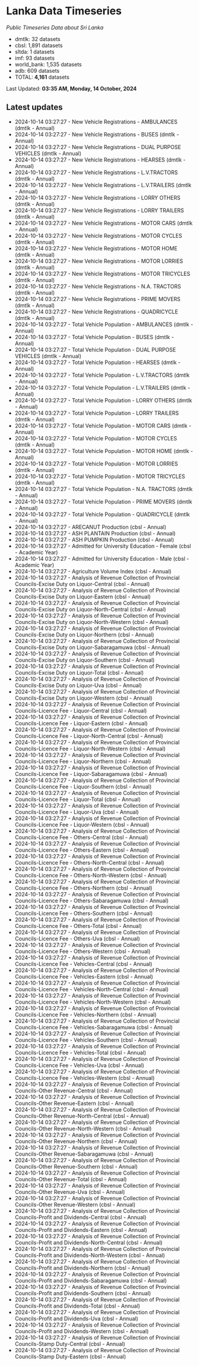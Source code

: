 # Lanka Data Timeseries
*Public Timeseries Data about Sri Lanka*

* dmtlk: 32 datasets
* cbsl: 1,891 datasets
* sltda: 1 datasets
* imf: 93 datasets
* world_bank: 1,535 datasets
* adb: 609 datasets
* TOTAL: **4,161** datasets

Last Updated: **03:35 AM, Monday, 14 October, 2024**

## Latest updates

* 2024-10-14 03:27:27 - New Vehicle Registrations - AMBULANCES (dmtlk - Annual)
* 2024-10-14 03:27:27 - New Vehicle Registrations - BUSES (dmtlk - Annual)
* 2024-10-14 03:27:27 - New Vehicle Registrations - DUAL PURPOSE VEHICLES (dmtlk - Annual)
* 2024-10-14 03:27:27 - New Vehicle Registrations - HEARSES (dmtlk - Annual)
* 2024-10-14 03:27:27 - New Vehicle Registrations - L.V.TRACTORS (dmtlk - Annual)
* 2024-10-14 03:27:27 - New Vehicle Registrations - L.V.TRAILERS (dmtlk - Annual)
* 2024-10-14 03:27:27 - New Vehicle Registrations - LORRY OTHERS (dmtlk - Annual)
* 2024-10-14 03:27:27 - New Vehicle Registrations - LORRY TRAILERS (dmtlk - Annual)
* 2024-10-14 03:27:27 - New Vehicle Registrations - MOTOR CARS (dmtlk - Annual)
* 2024-10-14 03:27:27 - New Vehicle Registrations - MOTOR CYCLES (dmtlk - Annual)
* 2024-10-14 03:27:27 - New Vehicle Registrations - MOTOR HOME (dmtlk - Annual)
* 2024-10-14 03:27:27 - New Vehicle Registrations - MOTOR LORRIES (dmtlk - Annual)
* 2024-10-14 03:27:27 - New Vehicle Registrations - MOTOR TRICYCLES (dmtlk - Annual)
* 2024-10-14 03:27:27 - New Vehicle Registrations - N.A. TRACTORS (dmtlk - Annual)
* 2024-10-14 03:27:27 - New Vehicle Registrations - PRIME MOVERS (dmtlk - Annual)
* 2024-10-14 03:27:27 - New Vehicle Registrations - QUADRICYCLE (dmtlk - Annual)
* 2024-10-14 03:27:27 - Total Vehicle Population - AMBULANCES (dmtlk - Annual)
* 2024-10-14 03:27:27 - Total Vehicle Population - BUSES (dmtlk - Annual)
* 2024-10-14 03:27:27 - Total Vehicle Population - DUAL PURPOSE VEHICLES (dmtlk - Annual)
* 2024-10-14 03:27:27 - Total Vehicle Population - HEARSES (dmtlk - Annual)
* 2024-10-14 03:27:27 - Total Vehicle Population - L.V.TRACTORS (dmtlk - Annual)
* 2024-10-14 03:27:27 - Total Vehicle Population - L.V.TRAILERS (dmtlk - Annual)
* 2024-10-14 03:27:27 - Total Vehicle Population - LORRY OTHERS (dmtlk - Annual)
* 2024-10-14 03:27:27 - Total Vehicle Population - LORRY TRAILERS (dmtlk - Annual)
* 2024-10-14 03:27:27 - Total Vehicle Population - MOTOR CARS (dmtlk - Annual)
* 2024-10-14 03:27:27 - Total Vehicle Population - MOTOR CYCLES (dmtlk - Annual)
* 2024-10-14 03:27:27 - Total Vehicle Population - MOTOR HOME (dmtlk - Annual)
* 2024-10-14 03:27:27 - Total Vehicle Population - MOTOR LORRIES (dmtlk - Annual)
* 2024-10-14 03:27:27 - Total Vehicle Population - MOTOR TRICYCLES (dmtlk - Annual)
* 2024-10-14 03:27:27 - Total Vehicle Population - N.A. TRACTORS (dmtlk - Annual)
* 2024-10-14 03:27:27 - Total Vehicle Population - PRIME MOVERS (dmtlk - Annual)
* 2024-10-14 03:27:27 - Total Vehicle Population - QUADRICYCLE (dmtlk - Annual)
* 2024-10-14 03:27:27 - ARECANUT Production (cbsl - Annual)
* 2024-10-14 03:27:27 - ASH PLANTAIN Production (cbsl - Annual)
* 2024-10-14 03:27:27 - ASH PUMPKIN Production (cbsl - Annual)
* 2024-10-14 03:27:27 - Admitted for University Education - Female (cbsl - Academic Year)
* 2024-10-14 03:27:27 - Admitted for University Education - Male (cbsl - Academic Year)
* 2024-10-14 03:27:27 - Agriculture Volume Index (cbsl - Annual)
* 2024-10-14 03:27:27 - Analysis of Revenue Collection of Provincial Councils-Excise Duty on Liquor-Central (cbsl - Annual)
* 2024-10-14 03:27:27 - Analysis of Revenue Collection of Provincial Councils-Excise Duty on Liquor-Eastern (cbsl - Annual)
* 2024-10-14 03:27:27 - Analysis of Revenue Collection of Provincial Councils-Excise Duty on Liquor-North-Central (cbsl - Annual)
* 2024-10-14 03:27:27 - Analysis of Revenue Collection of Provincial Councils-Excise Duty on Liquor-North-Western (cbsl - Annual)
* 2024-10-14 03:27:27 - Analysis of Revenue Collection of Provincial Councils-Excise Duty on Liquor-Northern (cbsl - Annual)
* 2024-10-14 03:27:27 - Analysis of Revenue Collection of Provincial Councils-Excise Duty on Liquor-Sabaragamuwa (cbsl - Annual)
* 2024-10-14 03:27:27 - Analysis of Revenue Collection of Provincial Councils-Excise Duty on Liquor-Southern (cbsl - Annual)
* 2024-10-14 03:27:27 - Analysis of Revenue Collection of Provincial Councils-Excise Duty on Liquor-Total (cbsl - Annual)
* 2024-10-14 03:27:27 - Analysis of Revenue Collection of Provincial Councils-Excise Duty on Liquor-Uva (cbsl - Annual)
* 2024-10-14 03:27:27 - Analysis of Revenue Collection of Provincial Councils-Excise Duty on Liquor-Western (cbsl - Annual)
* 2024-10-14 03:27:27 - Analysis of Revenue Collection of Provincial Councils-Licence Fee - Liquor-Central (cbsl - Annual)
* 2024-10-14 03:27:27 - Analysis of Revenue Collection of Provincial Councils-Licence Fee - Liquor-Eastern (cbsl - Annual)
* 2024-10-14 03:27:27 - Analysis of Revenue Collection of Provincial Councils-Licence Fee - Liquor-North-Central (cbsl - Annual)
* 2024-10-14 03:27:27 - Analysis of Revenue Collection of Provincial Councils-Licence Fee - Liquor-North-Western (cbsl - Annual)
* 2024-10-14 03:27:27 - Analysis of Revenue Collection of Provincial Councils-Licence Fee - Liquor-Northern (cbsl - Annual)
* 2024-10-14 03:27:27 - Analysis of Revenue Collection of Provincial Councils-Licence Fee - Liquor-Sabaragamuwa (cbsl - Annual)
* 2024-10-14 03:27:27 - Analysis of Revenue Collection of Provincial Councils-Licence Fee - Liquor-Southern (cbsl - Annual)
* 2024-10-14 03:27:27 - Analysis of Revenue Collection of Provincial Councils-Licence Fee - Liquor-Total (cbsl - Annual)
* 2024-10-14 03:27:27 - Analysis of Revenue Collection of Provincial Councils-Licence Fee - Liquor-Uva (cbsl - Annual)
* 2024-10-14 03:27:27 - Analysis of Revenue Collection of Provincial Councils-Licence Fee - Liquor-Western (cbsl - Annual)
* 2024-10-14 03:27:27 - Analysis of Revenue Collection of Provincial Councils-Licence Fee - Others-Central (cbsl - Annual)
* 2024-10-14 03:27:27 - Analysis of Revenue Collection of Provincial Councils-Licence Fee - Others-Eastern (cbsl - Annual)
* 2024-10-14 03:27:27 - Analysis of Revenue Collection of Provincial Councils-Licence Fee - Others-North-Central (cbsl - Annual)
* 2024-10-14 03:27:27 - Analysis of Revenue Collection of Provincial Councils-Licence Fee - Others-North-Western (cbsl - Annual)
* 2024-10-14 03:27:27 - Analysis of Revenue Collection of Provincial Councils-Licence Fee - Others-Northern (cbsl - Annual)
* 2024-10-14 03:27:27 - Analysis of Revenue Collection of Provincial Councils-Licence Fee - Others-Sabaragamuwa (cbsl - Annual)
* 2024-10-14 03:27:27 - Analysis of Revenue Collection of Provincial Councils-Licence Fee - Others-Southern (cbsl - Annual)
* 2024-10-14 03:27:27 - Analysis of Revenue Collection of Provincial Councils-Licence Fee - Others-Total (cbsl - Annual)
* 2024-10-14 03:27:27 - Analysis of Revenue Collection of Provincial Councils-Licence Fee - Others-Uva (cbsl - Annual)
* 2024-10-14 03:27:27 - Analysis of Revenue Collection of Provincial Councils-Licence Fee - Others-Western (cbsl - Annual)
* 2024-10-14 03:27:27 - Analysis of Revenue Collection of Provincial Councils-Licence Fee - Vehicles-Central (cbsl - Annual)
* 2024-10-14 03:27:27 - Analysis of Revenue Collection of Provincial Councils-Licence Fee - Vehicles-Eastern (cbsl - Annual)
* 2024-10-14 03:27:27 - Analysis of Revenue Collection of Provincial Councils-Licence Fee - Vehicles-North-Central (cbsl - Annual)
* 2024-10-14 03:27:27 - Analysis of Revenue Collection of Provincial Councils-Licence Fee - Vehicles-North-Western (cbsl - Annual)
* 2024-10-14 03:27:27 - Analysis of Revenue Collection of Provincial Councils-Licence Fee - Vehicles-Northern (cbsl - Annual)
* 2024-10-14 03:27:27 - Analysis of Revenue Collection of Provincial Councils-Licence Fee - Vehicles-Sabaragamuwa (cbsl - Annual)
* 2024-10-14 03:27:27 - Analysis of Revenue Collection of Provincial Councils-Licence Fee - Vehicles-Southern (cbsl - Annual)
* 2024-10-14 03:27:27 - Analysis of Revenue Collection of Provincial Councils-Licence Fee - Vehicles-Total (cbsl - Annual)
* 2024-10-14 03:27:27 - Analysis of Revenue Collection of Provincial Councils-Licence Fee - Vehicles-Uva (cbsl - Annual)
* 2024-10-14 03:27:27 - Analysis of Revenue Collection of Provincial Councils-Licence Fee - Vehicles-Western (cbsl - Annual)
* 2024-10-14 03:27:27 - Analysis of Revenue Collection of Provincial Councils-Other Revenue-Central (cbsl - Annual)
* 2024-10-14 03:27:27 - Analysis of Revenue Collection of Provincial Councils-Other Revenue-Eastern (cbsl - Annual)
* 2024-10-14 03:27:27 - Analysis of Revenue Collection of Provincial Councils-Other Revenue-North-Central (cbsl - Annual)
* 2024-10-14 03:27:27 - Analysis of Revenue Collection of Provincial Councils-Other Revenue-North-Western (cbsl - Annual)
* 2024-10-14 03:27:27 - Analysis of Revenue Collection of Provincial Councils-Other Revenue-Northern (cbsl - Annual)
* 2024-10-14 03:27:27 - Analysis of Revenue Collection of Provincial Councils-Other Revenue-Sabaragamuwa (cbsl - Annual)
* 2024-10-14 03:27:27 - Analysis of Revenue Collection of Provincial Councils-Other Revenue-Southern (cbsl - Annual)
* 2024-10-14 03:27:27 - Analysis of Revenue Collection of Provincial Councils-Other Revenue-Total (cbsl - Annual)
* 2024-10-14 03:27:27 - Analysis of Revenue Collection of Provincial Councils-Other Revenue-Uva (cbsl - Annual)
* 2024-10-14 03:27:27 - Analysis of Revenue Collection of Provincial Councils-Other Revenue-Western (cbsl - Annual)
* 2024-10-14 03:27:27 - Analysis of Revenue Collection of Provincial Councils-Profit and Dividends-Central (cbsl - Annual)
* 2024-10-14 03:27:27 - Analysis of Revenue Collection of Provincial Councils-Profit and Dividends-Eastern (cbsl - Annual)
* 2024-10-14 03:27:27 - Analysis of Revenue Collection of Provincial Councils-Profit and Dividends-North-Central (cbsl - Annual)
* 2024-10-14 03:27:27 - Analysis of Revenue Collection of Provincial Councils-Profit and Dividends-North-Western (cbsl - Annual)
* 2024-10-14 03:27:27 - Analysis of Revenue Collection of Provincial Councils-Profit and Dividends-Northern (cbsl - Annual)
* 2024-10-14 03:27:27 - Analysis of Revenue Collection of Provincial Councils-Profit and Dividends-Sabaragamuwa (cbsl - Annual)
* 2024-10-14 03:27:27 - Analysis of Revenue Collection of Provincial Councils-Profit and Dividends-Southern (cbsl - Annual)
* 2024-10-14 03:27:27 - Analysis of Revenue Collection of Provincial Councils-Profit and Dividends-Total (cbsl - Annual)
* 2024-10-14 03:27:27 - Analysis of Revenue Collection of Provincial Councils-Profit and Dividends-Uva (cbsl - Annual)
* 2024-10-14 03:27:27 - Analysis of Revenue Collection of Provincial Councils-Profit and Dividends-Western (cbsl - Annual)
* 2024-10-14 03:27:27 - Analysis of Revenue Collection of Provincial Councils-Stamp Duty-Central (cbsl - Annual)
* 2024-10-14 03:27:27 - Analysis of Revenue Collection of Provincial Councils-Stamp Duty-Eastern (cbsl - Annual)
